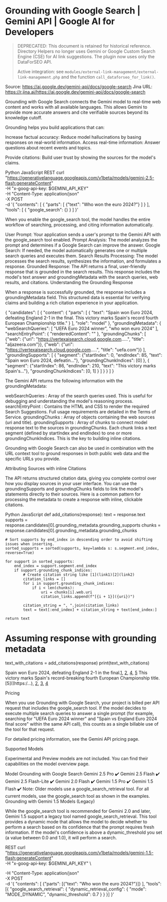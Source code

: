 # Grounding with Google Search  |  Gemini API  |  Google AI for Developers

> DEPRECATED: This document is retained for historical reference. Directory Helpers no longer uses Gemini or Google Custom Search Engine (CSE) for AI link suggestions. The plugin now uses only the DataForSEO API.
>
> Active integration: see `modules/external-link-management/external-link-management.php` and the function `call_dataforseo_for_link()`.

Source: https://ai.google.dev/gemini-api/docs/google-search
Jina URL: https://r.jina.ai/https://ai.google.dev/gemini-api/docs/google-search

Grounding with Google Search connects the Gemini model to real-time web content and works with all available languages. This allows Gemini to provide more accurate answers and cite verifiable sources beyond its knowledge cutoff.

Grounding helps you build applications that can:

Increase factual accuracy: Reduce model hallucinations by basing responses on real-world information.
Access real-time information: Answer questions about recent events and topics.

Provide citations: Build user trust by showing the sources for the model's claims.

Python
JavaScript
REST
curl "https://generativelanguage.googleapis.com/v1beta/models/gemini-2.5-flash:generateContent" \
  -H "x-goog-api-key: $GEMINI_API_KEY" \
  -H "Content-Type: application/json" \
  -X POST \
  -d '{
    "contents": [
      {
        "parts": [
          {"text": "Who won the euro 2024?"}
        ]
      }
    ],
    "tools": [
      {
        "google_search": {}
      }
    ]
  }'


When you enable the google_search tool, the model handles the entire workflow of searching, processing, and citing information automatically.

User Prompt: Your application sends a user's prompt to the Gemini API with the google_search tool enabled.
Prompt Analysis: The model analyzes the prompt and determines if a Google Search can improve the answer.
Google Search: If needed, the model automatically generates one or multiple search queries and executes them.
Search Results Processing: The model processes the search results, synthesizes the information, and formulates a response.
Grounded Response: The API returns a final, user-friendly response that is grounded in the search results. This response includes the model's text answer and groundingMetadata with the search queries, web results, and citations.
Understanding the Grounding Response

When a response is successfully grounded, the response includes a groundingMetadata field. This structured data is essential for verifying claims and building a rich citation experience in your application.

{
  "candidates": [
    {
      "content": {
        "parts": [
          {
            "text": "Spain won Euro 2024, defeating England 2-1 in the final. This victory marks Spain's record fourth European Championship title."
          }
        ],
        "role": "model"
      },
      "groundingMetadata": {
        "webSearchQueries": [
          "UEFA Euro 2024 winner",
          "who won euro 2024"
        ],
        "searchEntryPoint": {
          "renderedContent": "<!-- HTML and CSS for the search widget -->"
        },
        "groundingChunks": [
          {"web": {"uri": "https://vertexaisearch.cloud.google.com.....", "title": "aljazeera.com"}},
          {"web": {"uri": "https://vertexaisearch.cloud.google.com.....", "title": "uefa.com"}}
        ],
        "groundingSupports": [
          {
            "segment": {"startIndex": 0, "endIndex": 85, "text": "Spain won Euro 2024, defeatin..."},
            "groundingChunkIndices": [0]
          },
          {
            "segment": {"startIndex": 86, "endIndex": 210, "text": "This victory marks Spain's..."},
            "groundingChunkIndices": [0, 1]
          }
        ]
      }
    }
  ]
}


The Gemini API returns the following information with the groundingMetadata:

webSearchQueries : Array of the search queries used. This is useful for debugging and understanding the model's reasoning process.
searchEntryPoint : Contains the HTML and CSS to render the required Search Suggestions. Full usage requirements are detailed in the Terms of Service.
groundingChunks : Array of objects containing the web sources (uri and title).
groundingSupports : Array of chunks to connect model response text to the sources in groundingChunks. Each chunk links a text segment (defined by startIndex and endIndex) to one or more groundingChunkIndices. This is the key to building inline citations.

Grounding with Google Search can also be used in combination with the URL context tool to ground responses in both public web data and the specific URLs you provide.

Attributing Sources with inline Citations

The API returns structured citation data, giving you complete control over how you display sources in your user interface. You can use the groundingSupports and groundingChunks fields to link the model's statements directly to their sources. Here is a common pattern for processing the metadata to create a response with inline, clickable citations.

Python
JavaScript
def add_citations(response):
    text = response.text
    supports = response.candidates[0].grounding_metadata.grounding_supports
    chunks = response.candidates[0].grounding_metadata.grounding_chunks

    # Sort supports by end_index in descending order to avoid shifting issues when inserting.
    sorted_supports = sorted(supports, key=lambda s: s.segment.end_index, reverse=True)

    for support in sorted_supports:
        end_index = support.segment.end_index
        if support.grounding_chunk_indices:
            # Create citation string like [1](link1)[2](link2)
            citation_links = []
            for i in support.grounding_chunk_indices:
                if i < len(chunks):
                    uri = chunks[i].web.uri
                    citation_links.append(f"[{i + 1}]({uri})")

            citation_string = ", ".join(citation_links)
            text = text[:end_index] + citation_string + text[end_index:]

    return text

# Assuming response with grounding metadata
text_with_citations = add_citations(response)
print(text_with_citations)

Spain won Euro 2024, defeating England 2-1 in the final.[1](https:/...), [2](https:/...), [4](https:/...), [5](https:/...) This victory marks Spain's record-breaking fourth European Championship title.[5]((https:/...), [2](https:/...), [3](https:/...), [4](https:/...)

Pricing

When you use Grounding with Google Search, your project is billed per API request that includes the google_search tool. If the model decides to execute multiple search queries to answer a single prompt (for example, searching for "UEFA Euro 2024 winner" and "Spain vs England Euro 2024 final score" within the same API call), this counts as a single billable use of the tool for that request.

For detailed pricing information, see the Gemini API pricing page.

Supported Models

Experimental and Preview models are not included. You can find their capabilities on the model overview page.

Model	Grounding with Google Search
Gemini 2.5 Pro	✔️
Gemini 2.5 Flash	✔️
Gemini 2.5 Flash-Lite	✔️
Gemini 2.0 Flash	✔️
Gemini 1.5 Pro	✔️
Gemini 1.5 Flash	✔️
Note: Older models use a google_search_retrieval tool. For all current models, use the google_search tool as shown in the examples.
Grounding with Gemini 1.5 Models (Legacy)

While the google_search tool is recommended for Gemini 2.0 and later, Gemini 1.5 support a legacy tool named google_search_retrieval. This tool provides a dynamic mode that allows the model to decide whether to perform a search based on its confidence that the prompt requires fresh information. If the model's confidence is above a dynamic_threshold you set (a value between 0.0 and 1.0), it will perform a search.


REST
curl "https://generativelanguage.googleapis.com/v1beta/models/gemini-1.5-flash:generateContent" \
  -H "x-goog-api-key: $GEMINI_API_KEY" \

  -H "Content-Type: application/json" \
  -X POST \
  -d '{
    "contents": [
      {"parts": [{"text": "Who won the euro 2024?"}]}
    ],
    "tools": [{
      "google_search_retrieval": {
        "dynamic_retrieval_config": {
          "mode": "MODE_DYNAMIC",
          "dynamic_threshold": 0.7
        }
      }
    }]
  }'


